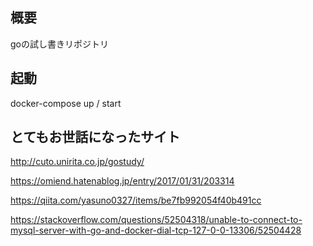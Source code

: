 ## 概要  

goの試し書きリポジトリ

## 起動  

docker-compose up / start

## とてもお世話になったサイト  

http://cuto.unirita.co.jp/gostudy/

https://omiend.hatenablog.jp/entry/2017/01/31/203314

https://qiita.com/yasuno0327/items/be7fb992054f40b491cc

https://stackoverflow.com/questions/52504318/unable-to-connect-to-mysql-server-with-go-and-docker-dial-tcp-127-0-0-13306/52504428

